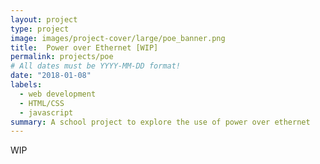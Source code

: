```yaml
---
layout: project
type: project
image: images/project-cover/large/poe_banner.png
title:  Power over Ethernet [WIP]
permalink: projects/poe
# All dates must be YYYY-MM-DD format!
date: "2018-01-08"
labels:
  - web development
  - HTML/CSS
  - javascript
summary: A school project to explore the use of power over ethernet
---
```


WIP